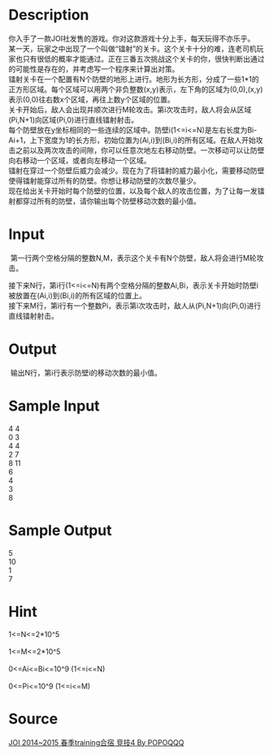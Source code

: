 
# Description

<div class="content"><div>
<div>你入手了一款JOI社发售的游戏。你对这款游戏十分上手，每天玩得不亦乐乎。</div>
<div>某一天，玩家之中出现了一个叫做“镭射”的关卡。这个关卡十分的难，连老司机玩家也只有很低的概率才能通过。正在三番五次挑战这个关卡的你，很快判断出通过的可能性是存在的，并考虑写一个程序来计算出对策。</div>
<div>镭射关卡在一个配置有N个防壁的地形上进行。地形为长方形，分成了一些1*1的正方形区域。每个区域可以用两个非负整数(x,y)表示，左下角的区域为(0,0),(x,y)表示(0,0)往右数x个区域，再往上数y个区域的位置。</div>
<div>关卡开始后，敌人会出现并顺次进行M轮攻击。第i次攻击时，敌人将会从区域(Pi,N+1)向区域(Pi,0)进行直线镭射射击。</div>
<div>每个防壁放在y坐标相同的一些连续的区域中。防壁i(1&lt;=i&lt;=N)是左右长度为Bi-Ai+1，上下宽度为1的长方形，初始位置为(Ai,i)到(Bi,i)的所有区域。在敌人开始攻击之前以及两次攻击的间隙，你可以任意次地左右移动防壁。一次移动可以让防壁向右移动一个区域，或者向左移动一个区域。</div>
<div>镭射在穿过一个防壁后威力会减少。现在为了将镭射的威力最小化，需要移动防壁使得镭射能穿过所有的防壁。你想让移动防壁的次数尽量少。</div>
<div>现在给出关卡开始时每个防壁的位置，以及每个敌人的攻击位置，为了让每一发镭射都穿过所有的防壁，请你输出每个防壁移动次数的最小值。</div>
</div>
<p></p></div>

# Input

<div class="content"><p> 第一行两个空格分隔的整数N,M，表示这个关卡有N个防壁，敌人将会进行M轮攻击。</p>
<div>接下来N行，第i行(1&lt;=i&lt;=N)有两个空格分隔的整数Ai,Bi，表示关卡开始时防壁i被放置在(Ai,i)到(Bi,i)的所有区域的位置上。</div>
<div>接下来M行，第i行有一个整数Pi，表示第i次攻击时，敌人从(Pi,N+1)向(Pi,0)进行直线镭射射击。</div></div>

# Output

<div class="content"><p> 输出N行，第i行表示防壁i的移动次数的最小值。</p></div>

# Sample Input

<div class="content"><span class="sampledata">4 4<br/>
0 3<br/>
4 4<br/>
2 7<br/>
8 11<br/>
6<br/>
4<br/>
3<br/>
8<br/>
</span></div>

# Sample Output

<div class="content"><span class="sampledata">5<br/>
10<br/>
1<br/>
7</span></div>

# Hint

<div class="content"><p></p><div>1&lt;=N&lt;=2*10^5</div><br/>
<div>1&lt;=M&lt;=2*10^5</div><br/>
<div>0&lt;=Ai&lt;=Bi&lt;=10^9 (1&lt;=i&lt;=N)</div><br/>
<div>0&lt;=Pi&lt;=10^9 (1&lt;=i&lt;=M)</div><p></p></div>

# Source

<div class="content"><p><a href="problemset.php?search=JOI 2014~2015 春季training合宿 竞技4 By POPOQQQ
">JOI 2014~2015 春季training合宿 竞技4 By POPOQQQ<br/>
</a></p></div>

